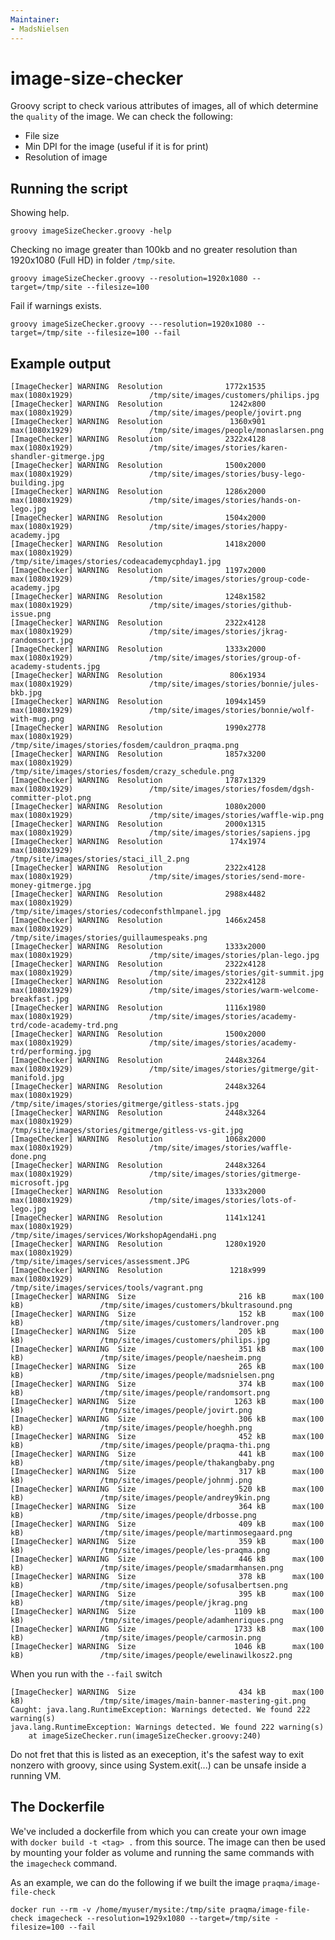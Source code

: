 ```yaml
---
Maintainer:
- MadsNielsen
---
```


# image-size-checker

Groovy script to check various attributes of images, all of which determine the `quality` of the image. We can check the following:
* File size
* Min DPI for the image (useful if it is for print)
* Resolution of image


## Running the script

Showing help.

	groovy imageSizeChecker.groovy -help


Checking no image greater than 100kb and no greater resolution than 1920x1080 (Full HD) in folder `/tmp/site`.

	groovy imageSizeChecker.groovy --resolution=1920x1080 --target=/tmp/site --filesize=100

Fail if warnings exists. 
	
	groovy imageSizeChecker.groovy ---resolution=1920x1080 --target=/tmp/site --filesize=100 --fail

## Example output

	[ImageChecker] WARNING  Resolution              1772x1535   max(1080x1929)                 /tmp/site/images/customers/philips.jpg
	[ImageChecker] WARNING  Resolution               1242x800   max(1080x1929)                 /tmp/site/images/people/jovirt.png
	[ImageChecker] WARNING  Resolution               1360x901   max(1080x1929)                 /tmp/site/images/people/monaslarsen.png
	[ImageChecker] WARNING  Resolution              2322x4128   max(1080x1929)                 /tmp/site/images/stories/karen-shandler-gitmerge.jpg
	[ImageChecker] WARNING  Resolution              1500x2000   max(1080x1929)                 /tmp/site/images/stories/busy-lego-building.jpg
	[ImageChecker] WARNING  Resolution              1286x2000   max(1080x1929)                 /tmp/site/images/stories/hands-on-lego.jpg
	[ImageChecker] WARNING  Resolution              1504x2000   max(1080x1929)                 /tmp/site/images/stories/happy-academy.jpg
	[ImageChecker] WARNING  Resolution              1418x2000   max(1080x1929)                 /tmp/site/images/stories/codeacademycphday1.jpg
	[ImageChecker] WARNING  Resolution              1197x2000   max(1080x1929)                 /tmp/site/images/stories/group-code-academy.jpg
	[ImageChecker] WARNING  Resolution              1248x1582   max(1080x1929)                 /tmp/site/images/stories/github-issue.png
	[ImageChecker] WARNING  Resolution              2322x4128   max(1080x1929)                 /tmp/site/images/stories/jkrag-randomsort.jpg
	[ImageChecker] WARNING  Resolution              1333x2000   max(1080x1929)                 /tmp/site/images/stories/group-of-academy-students.jpg
	[ImageChecker] WARNING  Resolution               806x1934   max(1080x1929)                 /tmp/site/images/stories/bonnie/jules-bkb.jpg
	[ImageChecker] WARNING  Resolution              1094x1459   max(1080x1929)                 /tmp/site/images/stories/bonnie/wolf-with-mug.png
	[ImageChecker] WARNING  Resolution              1990x2778   max(1080x1929)                 /tmp/site/images/stories/fosdem/cauldron_praqma.png
	[ImageChecker] WARNING  Resolution              1857x3200   max(1080x1929)                 /tmp/site/images/stories/fosdem/crazy_schedule.png
	[ImageChecker] WARNING  Resolution              1787x1329   max(1080x1929)                 /tmp/site/images/stories/fosdem/dgsh-committer-plot.png
	[ImageChecker] WARNING  Resolution              1080x2000   max(1080x1929)                 /tmp/site/images/stories/waffle-wip.png
	[ImageChecker] WARNING  Resolution              2000x1315   max(1080x1929)                 /tmp/site/images/stories/sapiens.jpg
	[ImageChecker] WARNING  Resolution               174x1974   max(1080x1929)                 /tmp/site/images/stories/staci_ill_2.png
	[ImageChecker] WARNING  Resolution              2322x4128   max(1080x1929)                 /tmp/site/images/stories/send-more-money-gitmerge.jpg
	[ImageChecker] WARNING  Resolution              2988x4482   max(1080x1929)                 /tmp/site/images/stories/codeconfsthlmpanel.jpg
	[ImageChecker] WARNING  Resolution              1466x2458   max(1080x1929)                 /tmp/site/images/stories/guillaumespeaks.png
	[ImageChecker] WARNING  Resolution              1333x2000   max(1080x1929)                 /tmp/site/images/stories/plan-lego.jpg
	[ImageChecker] WARNING  Resolution              2322x4128   max(1080x1929)                 /tmp/site/images/stories/git-summit.jpg
	[ImageChecker] WARNING  Resolution              2322x4128   max(1080x1929)                 /tmp/site/images/stories/warm-welcome-breakfast.jpg
	[ImageChecker] WARNING  Resolution              1116x1980   max(1080x1929)                 /tmp/site/images/stories/academy-trd/code-academy-trd.png
	[ImageChecker] WARNING  Resolution              1500x2000   max(1080x1929)                 /tmp/site/images/stories/academy-trd/performing.jpg
	[ImageChecker] WARNING  Resolution              2448x3264   max(1080x1929)                 /tmp/site/images/stories/gitmerge/git-manifold.jpg
	[ImageChecker] WARNING  Resolution              2448x3264   max(1080x1929)                 /tmp/site/images/stories/gitmerge/gitless-stats.jpg
	[ImageChecker] WARNING  Resolution              2448x3264   max(1080x1929)                 /tmp/site/images/stories/gitmerge/gitless-vs-git.jpg
	[ImageChecker] WARNING  Resolution              1068x2000   max(1080x1929)                 /tmp/site/images/stories/waffle-done.png
	[ImageChecker] WARNING  Resolution              2448x3264   max(1080x1929)                 /tmp/site/images/stories/gitmerge-microsoft.jpg
	[ImageChecker] WARNING  Resolution              1333x2000   max(1080x1929)                 /tmp/site/images/stories/lots-of-lego.jpg
	[ImageChecker] WARNING  Resolution              1141x1241   max(1080x1929)                 /tmp/site/images/services/WorkshopAgendaHi.png
	[ImageChecker] WARNING  Resolution              1280x1920   max(1080x1929)                 /tmp/site/images/services/assessment.JPG
	[ImageChecker] WARNING  Resolution               1218x999   max(1080x1929)                 /tmp/site/images/services/tools/vagrant.png
	[ImageChecker] WARNING  Size                       216 kB      max(100 kB)                 /tmp/site/images/customers/bkultrasound.png
	[ImageChecker] WARNING  Size                       152 kB      max(100 kB)                 /tmp/site/images/customers/landrover.png
	[ImageChecker] WARNING  Size                       205 kB      max(100 kB)                 /tmp/site/images/customers/philips.jpg
	[ImageChecker] WARNING  Size                       351 kB      max(100 kB)                 /tmp/site/images/people/naesheim.png
	[ImageChecker] WARNING  Size                       265 kB      max(100 kB)                 /tmp/site/images/people/madsnielsen.png
	[ImageChecker] WARNING  Size                       374 kB      max(100 kB)                 /tmp/site/images/people/randomsort.png
	[ImageChecker] WARNING  Size                      1263 kB      max(100 kB)                 /tmp/site/images/people/jovirt.png
	[ImageChecker] WARNING  Size                       306 kB      max(100 kB)                 /tmp/site/images/people/hoeghh.png
	[ImageChecker] WARNING  Size                       452 kB      max(100 kB)                 /tmp/site/images/people/praqma-thi.png
	[ImageChecker] WARNING  Size                       441 kB      max(100 kB)                 /tmp/site/images/people/thakangbaby.png
	[ImageChecker] WARNING  Size                       317 kB      max(100 kB)                 /tmp/site/images/people/johnmj.png
	[ImageChecker] WARNING  Size                       520 kB      max(100 kB)                 /tmp/site/images/people/andrey9kin.png
	[ImageChecker] WARNING  Size                       364 kB      max(100 kB)                 /tmp/site/images/people/drbosse.png
	[ImageChecker] WARNING  Size                       409 kB      max(100 kB)                 /tmp/site/images/people/martinmosegaard.png
	[ImageChecker] WARNING  Size                       359 kB      max(100 kB)                 /tmp/site/images/people/les-praqma.png
	[ImageChecker] WARNING  Size                       446 kB      max(100 kB)                 /tmp/site/images/people/smadarmhansen.png
	[ImageChecker] WARNING  Size                       378 kB      max(100 kB)                 /tmp/site/images/people/sofusalbertsen.png
	[ImageChecker] WARNING  Size                       395 kB      max(100 kB)                 /tmp/site/images/people/jkrag.png
	[ImageChecker] WARNING  Size                      1109 kB      max(100 kB)                 /tmp/site/images/people/adamhenriques.png
	[ImageChecker] WARNING  Size                      1733 kB      max(100 kB)                 /tmp/site/images/people/carmosin.png
	[ImageChecker] WARNING  Size                      1046 kB      max(100 kB)                 /tmp/site/images/people/ewelinawilkosz2.png

When you run with the `--fail` switch

	[ImageChecker] WARNING  Size                       434 kB      max(100 kB)                 /tmp/site/images/main-banner-mastering-git.png
	Caught: java.lang.RuntimeException: Warnings detected. We found 222 warning(s)
	java.lang.RuntimeException: Warnings detected. We found 222 warning(s)
		at imageSizeChecker.run(imageSizeChecker.groovy:240)

Do not fret that this is listed as an exeception, it's the safest way to exit nonzero with groovy, since using System.exit(...) can be unsafe inside a running VM.


## The Dockerfile 

We've included a dockerfile from which you can create your own image with `docker build -t <tag> .` from this source. The image can then be used by mounting your folder as volume and running the same commands with the `imagecheck` command. 

As an example, we can do the following if we built the image `praqma/image-file-check`

	docker run --rm -v /home/myuser/mysite:/tmp/site praqma/image-file-check imagecheck --resolution=1929x1080 --target=/tmp/site -filesize=100 --fail

	


